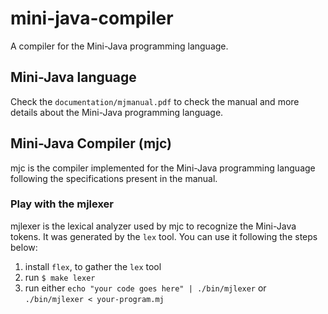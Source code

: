 # mini-java-compiler

A compiler for the Mini-Java programming language.

## Mini-Java language

Check the `documentation/mjmanual.pdf` to check 
the manual and more details about the Mini-Java programming language. 

## Mini-Java Compiler (mjc)

mjc is the compiler implemented for the Mini-Java programming
language following the specifications present in the manual.

### Play with the mjlexer

mjlexer is the lexical analyzer used by mjc to recognize the
Mini-Java tokens. It was generated by the `lex` tool. 
You can use it following the steps below:

1. install `flex`, to gather the `lex` tool
2. run `$ make lexer`
3. run either `echo "your code goes here" | ./bin/mjlexer` or
    `./bin/mjlexer < your-program.mj`
